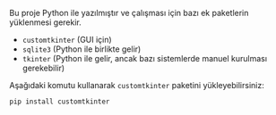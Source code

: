 Bu proje Python ile yazılmıştır ve çalışması için bazı ek paketlerin yüklenmesi gerekir.

- `customtkinter` (GUI için)
- `sqlite3` (Python ile birlikte gelir)
- `tkinter` (Python ile gelir, ancak bazı sistemlerde manuel kurulması gerekebilir)

Aşağıdaki komutu kullanarak `customtkinter` paketini yükleyebilirsiniz:

```bash
pip install customtkinter
